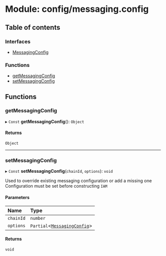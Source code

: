 # Module: config/messaging.config

## Table of contents

### Interfaces

- [MessagingConfig](../interfaces/config_messaging_config.MessagingConfig.md)

### Functions

- [getMessagingConfig](config_messaging_config.md#getmessagingconfig)
- [setMessagingConfig](config_messaging_config.md#setmessagingconfig)

## Functions

### getMessagingConfig

▸ `Const` **getMessagingConfig**(): `Object`

#### Returns

`Object`

___

### setMessagingConfig

▸ `Const` **setMessagingConfig**(`chainId`, `options`): `void`

Used to override existing messaging configuration or add a missing one
Configuration must be set before constructing `IAM`

#### Parameters

| Name | Type |
| :------ | :------ |
| `chainId` | `number` |
| `options` | `Partial`<[`MessagingConfig`](../interfaces/config_messaging_config.MessagingConfig.md)\> |

#### Returns

`void`
